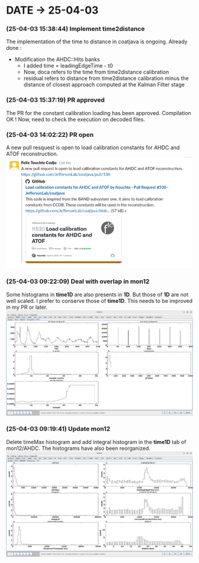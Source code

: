 # DATE → 25-04-03

### (25-04-03 15:38:44) Implement time2distance 
The implementation of the time to distance in coatjava is ongoing. Already done :
- Modification the AHDC::Hits banks
    - I added time = leadingEdgeTime - t0
    - Now, doca refers to the time from time2distance calibration
    - residual refers to distance from time2distance calibration minus the distance of closest approach computed at the Kalman Filter stage   

### (25-04-03 15:37:19) PR approved 
The PR for the constant calibration loading has been approved. Compilation OK ! Now, need to check the execution on decoded files. 

### (25-04-03 14:02:22) PR open 
A new pull resquest is open to load calibration constants for AHDC and ATOF reconstruction. 
![25-04-03-14-02-22.png](./img/25-04-03/25-04-03-14-02-22.png) 

### (25-04-03 09:22:09) Deal with overlap in mon12 
Some histograms in **time1D** are also presents in **1D**. But those of **1D** are not well scaled. I prefer to conserve those of **time1D**. This needs to be improved in my PR or later. 
![25-04-03-09-22-09.png](./img/25-04-03/25-04-03-09-22-09.png) 

### (25-04-03 09:19:41) Update mon12 
Delete timeMax histogram and add integral histogram in the **time1D** tab of mon12/AHDC. The histograms have also been reorganized. 
![25-04-03-09-19-41.png](./img/25-04-03/25-04-03-09-19-41.png) 



